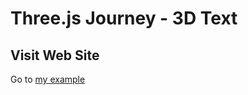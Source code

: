 # Three.js Journey - 3D Text

## Visit Web Site
Go to [my example](https://threejs-journey-3-dt-ext.vercel.app/)


